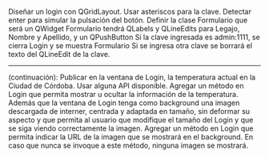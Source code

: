 Diseñar un login con QGridLayout.
Usar asteriscos para la clave.
Detectar enter para simular la pulsación del botón.
Definir la clase Formulario que será un QWidget
Formulario tendrá QLabels y QLineEdits para Legajo, Nombre y Apellido, y un QPushButton
Si la clave ingresada es admin:1111, se cierra Login y se muestra Formulario
Si se ingresa otra clave se borrará el texto del QLineEdit de la clave.

------------------------------------------------------------------------

(continuación):
Publicar en la ventana de Login, la temperatura actual en la Ciudad de Córdoba. Usar alguna API disponible.
Agregar un método en Login que permita mostrar u ocultar la información de la temperatura.
Además que la ventana de Login tenga como background una imagen descargada de interner, centrada y adaptada en tamaño, sin deformar su aspecto y que permita al usuario que modifique el tamaño del Login y que se siga viendo correctamente la imagen.
Agregar un método en Login que permita indicar la URL de la imagen que se mostrará en el background. En caso que nunca se invoque a este método, ninguna imagen se mostrará.
